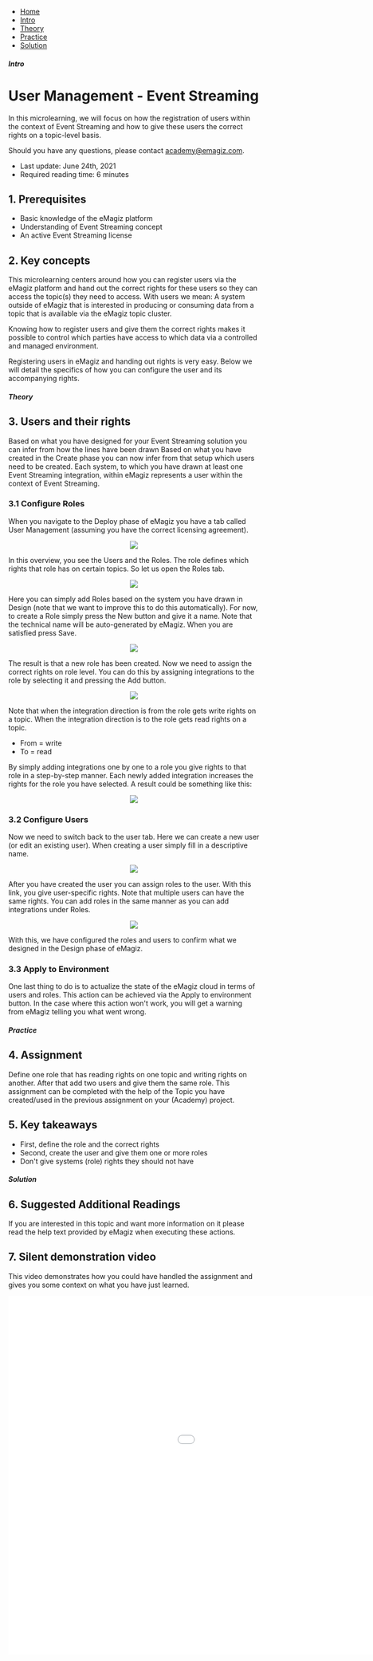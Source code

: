 <div class="ez-academy">
    <div class="ez-academy__body">
        <main class="micro-learning">
        <ul class="doc-nav">
            <li class="doc-nav__item"><a href="../../docs/microlearning/crashcourse-event-streaming-index" class="doc-nav__link">Home</a></li>
            <li class="doc-nav__item"><a href="#intro" class="doc-nav__link">Intro</a></li>
            <li class="doc-nav__item"><a href="#theory" class="doc-nav__link">Theory</a></li>
            <li class="doc-nav__item"><a href="#practice" class="doc-nav__link">Practice</a></li>
            <li class="doc-nav__item"><a href="#solution" class="doc-nav__link">Solution</a></li>
        </ul>

<div class="doc">

##### Intro

# User Management - Event Streaming

In this microlearning, we will focus on how the registration of users within the context of Event Streaming and how to give these users the correct rights on a topic-level basis.

Should you have any questions, please contact academy@emagiz.com.

- Last update: June 24th, 2021
- Required reading time: 6 minutes

## 1. Prerequisites
- Basic knowledge of the eMagiz platform
- Understanding of Event Streaming concept
- An active Event Streaming license

## 2. Key concepts
This microlearning centers around how you can register users via the eMagiz platform and hand out the correct rights for these users so they can access the topic(s) they need to access.
With users we mean: A system outside of eMagiz that is interested in producing or consuming data from a topic that is available via the eMagiz topic cluster.

Knowing how to register users and give them the correct rights makes it possible to control which parties have access to which data via a controlled and managed environment.

Registering users in eMagiz and handing out rights is very easy. Below we will detail the specifics of how you can configure the user and its accompanying rights.

##### Theory

## 3. Users and their rights

Based on what you have designed for your Event Streaming solution you can infer from how the lines have been drawn 
Based on what you have created in the Create phase you can now infer from that setup which users need to be created. 
Each system, to which you have drawn at least one Event Streaming integration, within eMagiz represents a user within the context of Event Streaming.

### 3.1 Configure Roles

When you navigate to the Deploy phase of eMagiz you have a tab called User Management (assuming you have the correct licensing agreement).

<p align="center"><img src="../../img/microlearning/crashcourse-eventstreaming-user-management--deploy-user-management.png"></p>

In this overview, you see the Users and the Roles. The role defines which rights that role has on certain topics. So let us open the Roles tab.

<p align="center"><img src="../../img/microlearning/crashcourse-eventstreaming-user-management--deploy-user-management-roles.png"></p>

Here you can simply add Roles based on the system you have drawn in Design (note that we want to improve this to do this automatically). For now, to create a Role simply press the New button and give it a name. Note that the technical name will be auto-generated by eMagiz. When you are satisfied press Save.

<p align="center"><img src="../../img/microlearning/crashcourse-eventstreaming-user-management--deploy-user-management-roles-new.png"></p>

The result is that a new role has been created. Now we need to assign the correct rights on role level. You can do this by assigning integrations to the role by selecting it and pressing the Add button.

<p align="center"><img src="../../img/microlearning/crashcourse-eventstreaming-user-management--deploy-user-management-roles-add-rights.png"></p>

Note that when the integration direction is from the role gets write rights on a topic. When the integration direction is to the role gets read rights on a topic.

- From = write
- To = read

By simply adding integrations one by one to a role you give rights to that role in a step-by-step manner. Each newly added integration increases the rights for the role you have selected. A result could be something like this:

<p align="center"><img src="../../img/microlearning/crashcourse-eventstreaming-user-management--deploy-user-management-roles-add-rights-filled-in.png"></p>

### 3.2 Configure Users

Now we need to switch back to the user tab. Here we can create a new user (or edit an existing user). When creating a user simply fill in a descriptive name.

<p align="center"><img src="../../img/microlearning/crashcourse-eventstreaming-user-management--create-new-user.png"></p>

After you have created the user you can assign roles to the user. With this link, you give user-specific rights. Note that multiple users can have the same rights. You can add roles in the same manner as you can add integrations under Roles.

<p align="center"><img src="../../img/microlearning/crashcourse-eventstreaming-user-management--assign-roles.png"></p>

With this, we have configured the roles and users to confirm what we designed in the Design phase of eMagiz.

### 3.3 Apply to Environment

One last thing to do is to actualize the state of the eMagiz cloud in terms of users and roles. This action can be achieved via the Apply to environment button. In the case where this action won't work, you will get a warning from eMagiz telling you what went wrong.

##### Practice

## 4. Assignment

Define one role that has reading rights on one topic and writing rights on another. After that add two users and give them the same role.
This assignment can be completed with the help of the Topic you have created/used in the previous assignment on your (Academy) project.

## 5. Key takeaways

- First, define the role and the correct rights
- Second, create the user and give them one or more roles
- Don't give systems (role) rights they should not have

##### Solution

## 6. Suggested Additional Readings

If you are interested in this topic and want more information on it please read the help text provided by eMagiz when executing these actions.

## 7. Silent demonstration video

This video demonstrates how you could have handled the assignment and gives you some context on what you have just learned.

<iframe width="1280" height="720" src="../../vid/microlearning/crashcourse-eventstreaming-user-management.mp4" frameborder="0" allow="accelerometer; autoplay; clipboard-write; encrypted-media; gyroscope; picture-in-picture" allowfullscreen></iframe>

</div>
</main>
</div>
</div>
